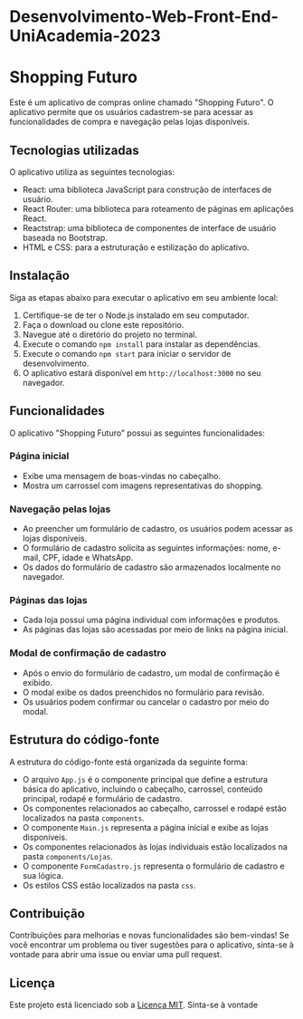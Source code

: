 # Desenvolvimento-Web-Front-End-UniAcademia-2023

# Shopping Futuro

Este é um aplicativo de compras online chamado "Shopping Futuro". O aplicativo permite que os usuários cadastrem-se para acessar as funcionalidades de compra e navegação pelas lojas disponíveis.

## Tecnologias utilizadas

O aplicativo utiliza as seguintes tecnologias:

- React: uma biblioteca JavaScript para construção de interfaces de usuário.
- React Router: uma biblioteca para roteamento de páginas em aplicações React.
- Reactstrap: uma biblioteca de componentes de interface de usuário baseada no Bootstrap.
- HTML e CSS: para a estruturação e estilização do aplicativo.

## Instalação

Siga as etapas abaixo para executar o aplicativo em seu ambiente local:

1. Certifique-se de ter o Node.js instalado em seu computador.
2. Faça o download ou clone este repositório.
3. Navegue até o diretório do projeto no terminal.
4. Execute o comando `npm install` para instalar as dependências.
5. Execute o comando `npm start` para iniciar o servidor de desenvolvimento.
6. O aplicativo estará disponível em `http://localhost:3000` no seu navegador.

## Funcionalidades

O aplicativo "Shopping Futuro" possui as seguintes funcionalidades:

### Página inicial

- Exibe uma mensagem de boas-vindas no cabeçalho.
- Mostra um carrossel com imagens representativas do shopping.

### Navegação pelas lojas

- Ao preencher um formulário de cadastro, os usuários podem acessar as lojas disponíveis.
- O formulário de cadastro solicita as seguintes informações: nome, e-mail, CPF, idade e WhatsApp.
- Os dados do formulário de cadastro são armazenados localmente no navegador.

### Páginas das lojas

- Cada loja possui uma página individual com informações e produtos.
- As páginas das lojas são acessadas por meio de links na página inicial.

### Modal de confirmação de cadastro

- Após o envio do formulário de cadastro, um modal de confirmação é exibido.
- O modal exibe os dados preenchidos no formulário para revisão.
- Os usuários podem confirmar ou cancelar o cadastro por meio do modal.

## Estrutura do código-fonte

A estrutura do código-fonte está organizada da seguinte forma:

- O arquivo `App.js` é o componente principal que define a estrutura básica do aplicativo, incluindo o cabeçalho, carrossel, conteúdo principal, rodapé e formulário de cadastro.
- Os componentes relacionados ao cabeçalho, carrossel e rodapé estão localizados na pasta `components`.
- O componente `Main.js` representa a página inicial e exibe as lojas disponíveis.
- Os componentes relacionados às lojas individuais estão localizados na pasta `components/Lojas`.
- O componente `FormCadastro.js` representa o formulário de cadastro e sua lógica.
- Os estilos CSS estão localizados na pasta `css`.

## Contribuição

Contribuições para melhorias e novas funcionalidades são bem-vindas! Se você encontrar um problema ou tiver sugestões para o aplicativo, sinta-se à vontade para abrir uma issue ou enviar uma pull request.

## Licença

Este projeto está licenciado sob a [Licença MIT](https://opensource.org/licenses/MIT). Sinta-se à vontade
